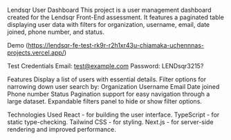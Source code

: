 Lendsqr User Dashboard
This project is a user management dashboard created for the Lendsqr Front-End assessment. 
It features a paginated table displaying user data with filters for organization, username, email, date joined, phone number, and status.


Demo
(https://lendsqr-fe-test-rk9r-r2h1xr43u-chiamaka-uchennnas-projects.vercel.app/)


Test Credentials
Email: test@example.com
Password: LENDsqr3215?


Features
Display a list of users with essential details.
Filter options for narrowing down user search by:
Organization
Username
Email
Date joined
Phone number
Status
Pagination support for easy navigation through a large dataset.
Expandable filters panel to hide or show filter options.

Technologies Used
React - for building the user interface.
TypeScript - for static type-checking.
Tailwind CSS - for styling.
Next.js - for server-side rendering and improved performance.